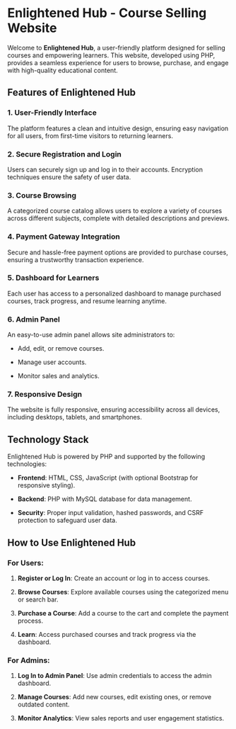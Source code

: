 Enlightened Hub - Course Selling Website
========================================

Welcome to **Enlightened Hub**, a user-friendly platform designed for selling courses and empowering learners. This website, developed using PHP, provides a seamless experience for users to browse, purchase, and engage with high-quality educational content.

Features of Enlightened Hub
---------------------------

### 1\. User-Friendly Interface

The platform features a clean and intuitive design, ensuring easy navigation for all users, from first-time visitors to returning learners.

### 2\. Secure Registration and Login

Users can securely sign up and log in to their accounts. Encryption techniques ensure the safety of user data.

### 3\. Course Browsing

A categorized course catalog allows users to explore a variety of courses across different subjects, complete with detailed descriptions and previews.

### 4\. Payment Gateway Integration

Secure and hassle-free payment options are provided to purchase courses, ensuring a trustworthy transaction experience.

### 5\. Dashboard for Learners

Each user has access to a personalized dashboard to manage purchased courses, track progress, and resume learning anytime.

### 6\. Admin Panel

An easy-to-use admin panel allows site administrators to:

*   Add, edit, or remove courses.
    
*   Manage user accounts.
    
*   Monitor sales and analytics.
    

### 7\. Responsive Design

The website is fully responsive, ensuring accessibility across all devices, including desktops, tablets, and smartphones.

Technology Stack
----------------

Enlightened Hub is powered by PHP and supported by the following technologies:

*   **Frontend**: HTML, CSS, JavaScript (with optional Bootstrap for responsive styling).
    
*   **Backend**: PHP with MySQL database for data management.
    
*   **Security**: Proper input validation, hashed passwords, and CSRF protection to safeguard user data.
    

How to Use Enlightened Hub
--------------------------

### For Users:

1.  **Register or Log In**: Create an account or log in to access courses.
    
2.  **Browse Courses**: Explore available courses using the categorized menu or search bar.
    
3.  **Purchase a Course**: Add a course to the cart and complete the payment process.
    
4.  **Learn**: Access purchased courses and track progress via the dashboard.
    

### For Admins:

1.  **Log In to Admin Panel**: Use admin credentials to access the admin dashboard.
    
2.  **Manage Courses**: Add new courses, edit existing ones, or remove outdated content.
    
3.  **Monitor Analytics**: View sales reports and user engagement statistics.
